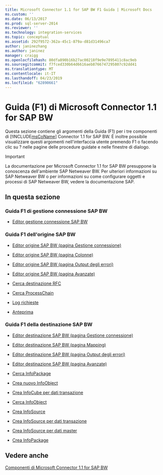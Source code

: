 ```yaml
---
title: Microsoft Connector 1.1 for SAP BW F1 Guida | Microsoft Docs
ms.custom: ''
ms.date: 06/13/2017
ms.prod: sql-server-2014
ms.reviewer: ''
ms.technology: integration-services
ms.topic: conceptual
ms.assetid: 292f9572-362a-45c1-879a-d81d31496ca7
author: janinezhang
ms.author: janinez
manager: craigg
ms.openlocfilehash: 80dfa890b16b27ac00218f9e9e7895411c8ac9eb
ms.sourcegitcommit: f7fced330b64d6616aeb8766747295807c92dd41
ms.translationtype: MT
ms.contentlocale: it-IT
ms.lasthandoff: 04/23/2019
ms.locfileid: "62890661"
---
```

# <a name="microsoft-connector-11-for-sap-bw-f1-help"></a>Guida (F1) di Microsoft Connector 1.1 for SAP BW
  Questa sezione contiene gli argomenti della Guida (F1) per i tre componenti di [!INCLUDE[msCoName](../includes/msconame-md.md)] Connector 1.1 for SAP BW. È inoltre possibile visualizzare questi argomenti nell'interfaccia utente premendo F1 o facendo clic su ? nelle pagine delle procedure guidate e nelle finestre di dialogo.  
  
> [!IMPORTANT]  
>  La documentazione per Microsoft Connector 1.1 for SAP BW presuppone la conoscenza dell'ambiente SAP Netweaver BW. Per ulteriori informazioni su SAP Netweaver BW o per informazioni su come configurare oggetti e processi di SAP Netweaver BW, vedere la documentazione SAP.  
  
## <a name="in-this-section"></a>In questa sezione  
  
### <a name="sap-bw-connection-manager-f1-help"></a>Guida F1 di gestione connessione SAP BW  
  
-   [Editor gestione connessione SAP BW](sap-bw-connection-manager-editor.md)  
  
### <a name="sap-bw-source-f1-help"></a>Guida F1 dell'origine SAP BW  
  
-   [Editor origine SAP BW &#40;pagina Gestione connessione&#41;](data-flow/sap-bw-source-editor-connection-manager-page.md)  
  
-   [Editor origine SAP BW &#40;pagina Colonne&#41;](data-flow/sap-bw-source-editor-columns-page.md)  
  
-   [Editor origine SAP BW &#40;pagina Output degli errori&#41;](data-flow/sap-bw-source-editor-error-output-page.md)  
  
-   [Editor origine SAP BW &#40;pagina Avanzate&#41;](data-flow/sap-bw-source-editor-advanced-page.md)  
  
-   [Cerca destinazione RFC](data-flow/look-up-rfc-destination.md)  
  
-   [Cerca ProcessChain](data-flow/look-up-process-chain.md)  
  
-   [Log richieste](data-flow/request-log.md)  
  
-   [Anteprima](data-flow/preview.md)  
  
### <a name="sap-bw-destination-f1-help"></a>Guida F1 della destinazione SAP BW  
  
-   [Editor destinazione SAP BW &#40;pagina Gestione connessione&#41;](data-flow/sap-bw-destination-editor-connection-manager-page.md)  
  
-   [Editor destinazione SAP BW &#40;pagina Mapping&#41;](data-flow/sap-bw-destination-editor-mappings-page.md)  
  
-   [Editor destinazione SAP BW &#40;pagina Output degli errori&#41;](data-flow/sap-bw-destination-editor-error-output-page.md)  
  
-   [Editor destinazione SAP BW &#40;pagina Avanzate&#41;](data-flow/sap-bw-destination-editor-advanced-page.md)  
  
-   [Cerca InfoPackage](data-flow/look-up-infopackage.md)  
  
-   [Crea nuovo InfoObject](data-flow/create-new-infoobject.md)  
  
-   [Crea InfoCube per dati transazione](data-flow/create-infocube-for-transaction-data.md)  
  
-   [Cerca InfoObject](data-flow/look-up-infoobject.md)  
  
-   [Crea InfoSource](data-flow/create-infosource.md)  
  
-   [Crea InfoSource per dati transazione](data-flow/create-infosource-for-transaction-data.md)  
  
-   [Crea InfoSource per dati master](data-flow/create-infosource-for-master-data.md)  
  
-   [Crea InfoPackage](data-flow/create-infopackage.md)  
  
## <a name="see-also"></a>Vedere anche  
 [Componenti di Microsoft Connector 1.1 for SAP BW](microsoft-connector-for-sap-bw-components.md)  
  
  
